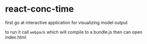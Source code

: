 # react-conc-time
first go at interactive application for visualizing model output

to run it call `webpack` which will compile to a bundle.js then can open index.html
